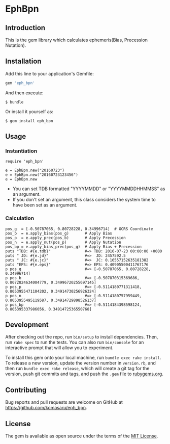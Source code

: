 # EphBpn

## Introduction

This is the gem library which calculates ephemeris(Bias, Precession Nutation).

## Installation

Add this line to your application's Gemfile:

```ruby
gem 'eph_bpn'
```

And then execute:

    $ bundle

Or install it yourself as:

    $ gem install eph_bpn

## Usage

### Instantiation

    require 'eph_bpn'
    
    e = EphBpn.new("20160723")
    e = EphBpn.new("20160723123456")
    e = EphBpn.new

* You can set TDB formatted "YYYYMMDD" or "YYYYMMDDHHMMSS" as an argument.
* If you don't set an argument, this class considers the system time to have been set as an argument.

### Calculation

    pos_g  = [-0.50787065, 0.80728228, 0.34996714]  # GCRS Coordinate
    pos_b  = e.apply_bias(pos_g)       # Apply Bias
    pos_p  = e.apply_prec(pos_b)       # Apply Precession
    pos_n  = e.apply_nut(pos_p)        # Apply Nutation
    pos_bp = e.apply_bias_prec(pos_g)  # Apply Bias + Precession
    puts "TDB: #{e.tdb}"               #=> TDB: 2016-07-23 00:00:00 +0000
    puts " JD: #{e.jd}"                #=>  JD: 2457592.5
    puts " JC: #{e.jc}"                #=>  JC: 0.16557152635181382
    puts "EPS: #{e.eps}"               #=> EPS: 0.40905500411767176
    p pos_g                            #=> [-0.50787065, 0.80728228, 0.34996714]
    p pos_b                            #=> [-0.507870315369686, 0.8072824634004779, 0.34996720255697145]
    p pos_p                            #=> [-0.5114180771311418, 0.8053955471104202, 0.34914730256926324]
    p pos_n                            #=> [-0.5114180757959449, 0.8053955495119587, 0.34914729898526137]
    p pos_bp                           #=> [-0.5114184398598124, 0.805395337986056, 0.3491472536550768]

## Development

After checking out the repo, run `bin/setup` to install dependencies. Then, run `rake spec` to run the tests. You can also run `bin/console` for an interactive prompt that will allow you to experiment.

To install this gem onto your local machine, run `bundle exec rake install`. To release a new version, update the version number in `version.rb`, and then run `bundle exec rake release`, which will create a git tag for the version, push git commits and tags, and push the `.gem` file to [rubygems.org](https://rubygems.org).

## Contributing

Bug reports and pull requests are welcome on GitHub at https://github.com/komasaru/eph_bpn.


## License

The gem is available as open source under the terms of the [MIT License](http://opensource.org/licenses/MIT).

